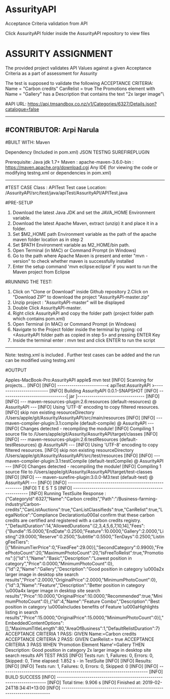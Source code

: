# AssurityAPI
Acceptance Criteria validation from API

Click AssurityAPI folder inside the AssurityAPI repository to view files

# ASSURITY ASSIGNMENT
The provided project  validates API Values against a given Acceptance Criteria as a part of assessment for Assurity

The test is supposed to validate the following ACCEPTANCE CRITERIA:
Name = "Carbon credits"
CanRelist = true
The Promotions element with Name = "Gallery" 
has a Description that contains the text "2x larger image"\

#API URL:
https://api.tmsandbox.co.nz/v1/Categories/6327/Details.json?catalogue=false

------------------------------------------
#CONTRIBUTOR: Arpi Narula
-----------------------------------------
#BUILT WITH: Maven

Dependency (Included in pom.xml)
JSON
TESTNG
SUREFIREPLUGIN

Prerequisite:
Java jdk 1.7+
Maven : apache-maven-3.6.0-bin   : https://maven.apache.org/download.cgi 
Any IDE (for viewing the code or modifying testng.xml or dependencies in pom.xml)

---------------------------------------------------------------------
#TEST CASE
Class : APITest
Test case Location: /AssurityAPI/src/test/java/apiTest/AssurityAPI/APITest.java

#PRE-SETUP
1. Download the latest Java JDK and set the JAVA_HOME Environment variable.
2. Download the latest Apache Maven, extract (unzip) it and place it in a folder.
3. Set $M2_HOME path Environment variable as the path of the apache maven folder location as in step 2
4. Set $PATH Environment variable as M2_HOME/bin path.
5. Open Terminal (in MAC) or Command Prompt (in Windows)
6. Go to the path where Apache Maven is present and enter "mvn -version" to check whether maven is successfully installed
7. Enter the setup command 'mvn eclipse:eclipse' if you want to run the Maven project from Eclipse

#RUNNING THE TEST:
1. Click on "Clone or Download" inside Github repository
2.Click on "Download ZIP" to download the project "AssurityAPI-master.zip"
3. Unzip project : "AssurityAPI-master" will be displayed
4. Double Click AssurityAPI-master.
5. Right click AssurityAPI and copy the folder path (project folder path which contains pom.xml)
6. Open Terminal (in MAC) or Command Prompt (in Windows)
7. Navigate to the Project folder inside the terminal by typing: cd <AssurityAPI folder path as copied in step 5> and pressing ENTER Key
8. Inside the terminal enter : mvn test and click ENTER to run the script 

-------
Note: testng.xml is included . Further test cases can be added and the run can be modified using testng.xml

#OUTPUT

Apples-MacBook-Pro:AssurityAPI apple$ mvn test
[INFO] Scanning for projects...
[INFO] 
[INFO] ------------------------< apiTest:AssurityAPI >-------------------------
[INFO] Building AssurityAPI 0.0.1-SNAPSHOT
[INFO] --------------------------------[ jar ]---------------------------------
[INFO] 
[INFO] --- maven-resources-plugin:2.6:resources (default-resources) @ AssurityAPI ---
[INFO] Using 'UTF-8' encoding to copy filtered resources.
[INFO] skip non existing resourceDirectory /Users/apple/git/Assurity/AssurityAPI/src/main/resources
[INFO] 
[INFO] --- maven-compiler-plugin:3.1:compile (default-compile) @ AssurityAPI ---
[INFO] Changes detected - recompiling the module!
[INFO] Compiling 1 source file to /Users/apple/git/Assurity/AssurityAPI/target/classes
[INFO] 
[INFO] --- maven-resources-plugin:2.6:testResources (default-testResources) @ AssurityAPI ---
[INFO] Using 'UTF-8' encoding to copy filtered resources.
[INFO] skip non existing resourceDirectory /Users/apple/git/Assurity/AssurityAPI/src/test/resources
[INFO] 
[INFO] --- maven-compiler-plugin:3.1:testCompile (default-testCompile) @ AssurityAPI ---
[INFO] Changes detected - recompiling the module!
[INFO] Compiling 1 source file to /Users/apple/git/Assurity/AssurityAPI/target/test-classes
[INFO] 
[INFO] --- maven-surefire-plugin:3.0.0-M3:test (default-test) @ AssurityAPI ---
[INFO] 
[INFO] -------------------------------------------------------
[INFO]  T E S T S
[INFO] -------------------------------------------------------
[INFO] Running TestSuite
Response : {"CategoryId":6327,"Name":"Carbon credits","Path":"\/Business-farming-industry\/Carbon-credits","CanListAuctions":true,"CanListClassifieds":true,"CanRelist":true,"LegalNotice":"Compliance Declaration\u000aI confirm that these carbon credits are certified and registered with a carbon credits registry. ","DefaultDuration":14,"AllowedDurations":[2,3,4,5,6,7,10,14],"Fees":{"Bundle":15.0000,"EndDate":0.2500,"Feature":10.0000,"Gallery":2.0000,"Listing":29.0000,"Reserve":0.2500,"Subtitle":0.5500,"TenDays":0.2500,"ListingFeeTiers":[{"MinimumTierPrice":0,"FixedFee":29.00}],"SecondCategory":0.9900},"FreePhotoCount":20,"MaximumPhotoCount":20,"IsFreeToRelist":true,"Promotions":[{"Id":1,"Name":"Basic","Description":"Lowest position in category","Price":0.0000,"MinimumPhotoCount":0},{"Id":2,"Name":"Gallery","Description":"Good position in category \u000a2x larger image in desktop site search results","Price":2.0000,"OriginalPrice":2.0000,"MinimumPhotoCount":0},{"Id":3,"Name":"Feature","Description":"Better position in category \u000a4x larger image in desktop site search results","Price":10.0000,"OriginalPrice":10.0000,"Recommended":true,"MinimumPhotoCount":0},{"Id":4,"Name":"Feature Combo","Description":"Best position in category \u000aIncludes benefits of Feature \u000aHighlights listing in search results","Price":15.0000,"OriginalPrice":15.0000,"MinimumPhotoCount":0}],"EmbeddedContentOptions":[],"MaximumTitleLength":80,"AreaOfBusiness":1,"DefaultRelistDuration":7}
ACCEPTANCE CRITERIA 1 PASS: GIVEN  Name:=Carbon credits
ACCEPTANCE CRITERIA 2 PASS: GIVEN  CanRelist:= true
ACCEPTANCE CRITERIA 3 PASS WHEN 'Promotion Element Name'=Gallery THEN Description: Good position in category 
2x larger image in desktop site search results
 API TEST PASS 
[INFO] Tests run: 1, Failures: 0, Errors: 0, Skipped: 0, Time elapsed: 1.852 s - in TestSuite
[INFO] 
[INFO] Results:
[INFO] 
[INFO] Tests run: 1, Failures: 0, Errors: 0, Skipped: 0
[INFO] 
[INFO] ------------------------------------------------------------------------
[INFO] BUILD SUCCESS
[INFO] ------------------------------------------------------------------------
[INFO] Total time:  9.906 s
[INFO] Finished at: 2019-02-24T18:34:41+13:00
[INFO] ------------------------------------------------------------------------
